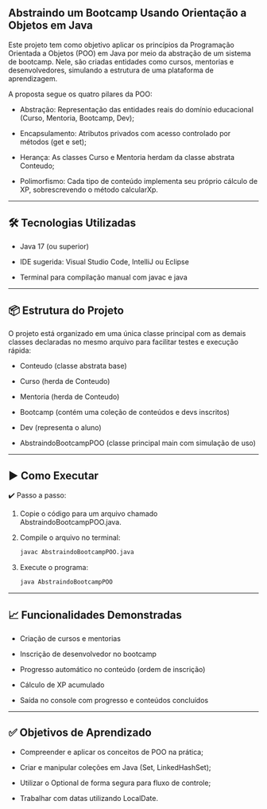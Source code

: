 ## Abstraindo um Bootcamp Usando Orientação a Objetos em Java

Este projeto tem como objetivo aplicar os princípios da Programação Orientada a Objetos (POO) em Java por meio da abstração de um sistema de bootcamp. Nele, são criadas entidades como cursos, mentorias e desenvolvedores, simulando a estrutura de uma plataforma de aprendizagem.

A proposta segue os quatro pilares da POO:

  - Abstração: Representação das entidades reais do domínio educacional (Curso, Mentoria, Bootcamp, Dev);

  - Encapsulamento: Atributos privados com acesso controlado por métodos (get e set);

  - Herança: As classes Curso e Mentoria herdam da classe abstrata Conteudo;

  - Polimorfismo: Cada tipo de conteúdo implementa seu próprio cálculo de XP, sobrescrevendo o método calcularXp.

---

## 🛠️ Tecnologias Utilizadas

  - Java 17 (ou superior)

  - IDE sugerida: Visual Studio Code, IntelliJ ou Eclipse

  - Terminal para compilação manual com javac e java

---  

## 📦 Estrutura do Projeto

O projeto está organizado em uma única classe principal com as demais classes declaradas no mesmo arquivo para facilitar testes e execução rápida:

  - Conteudo (classe abstrata base)

  - Curso (herda de Conteudo)

  - Mentoria (herda de Conteudo)

  - Bootcamp (contém uma coleção de conteúdos e devs inscritos)

  - Dev (representa o aluno)

  - AbstraindoBootcampPOO (classe principal main com simulação de uso)

---

## ▶️ Como Executar

✔️ Passo a passo:

   1. Copie o código para um arquivo chamado AbstraindoBootcampPOO.java.

   2. Compile o arquivo no terminal:
      ```bash
      javac AbstraindoBootcampPOO.java

   3. Execute o programa:
      ```bash
      java AbstraindoBootcampPOO

---

## 📈 Funcionalidades Demonstradas

  - Criação de cursos e mentorias

  - Inscrição de desenvolvedor no bootcamp

  - Progresso automático no conteúdo (ordem de inscrição)

  - Cálculo de XP acumulado

  - Saída no console com progresso e conteúdos concluídos

---

## ✅ Objetivos de Aprendizado

  - Compreender e aplicar os conceitos de POO na prática;

  - Criar e manipular coleções em Java (Set, LinkedHashSet);

  - Utilizar o Optional de forma segura para fluxo de controle;

  - Trabalhar com datas utilizando LocalDate.
